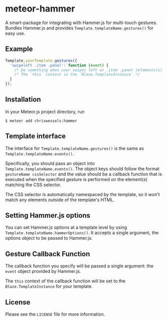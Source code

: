 # meteor-hammer

A smart-package for integrating with Hammer.js for multi-touch gestures. Bundles Hammer.js and provides `Template.templateName.gestures()` for easy use.

## Example

```javascript
Template.yourTemplate.gestures({
  'swipeleft .item .panel': function (event) {
    /* Do something when user swipes left on .item .panel (elements(s) inside the template html) */
    /* The `this` context is the `Blaze.TemplateInstance` */
  }
});
```

## Installation

In your Meteor.js project directory, run

    $ meteor add chriswessels:hammer

## Template interface

The interface for `Template.templateName.gestures()` is the same as `Template.templateName.events()`.

Specifically, you should pass an object into `Template.templateName.events()`. The object keys should follow the format `gestureName cssSelector` and the value should be a callback function that is executed when the specified gesture is performed on the element(s) matching the CSS selector.

The CSS selector is automatically namespaced by the template, so it won't match any elements outside of the template's HTML.

## Setting Hammer.js options

You can set Hammer.js options at a template level by using `Template.templateName.hammerOptions()`. It accepts a single argument, the options object to be passed to Hammer.js.

## Gesture Callback Function

The callback function you specify will be passed a single argument: the `event` object provided by Hammer.js.

The `this` context of the callback function will be set to the `Blaze.TemplateInstance` for your template.

## License

Please see the `LICENSE` file for more information.
